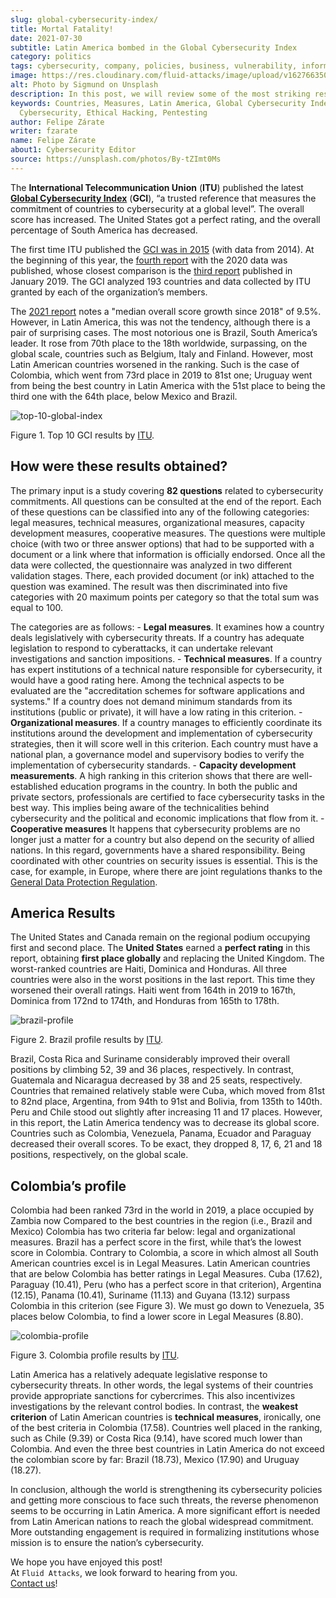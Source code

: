 ```yaml
---
slug: global-cybersecurity-index/
title: Mortal Fatality!
date: 2021-07-30
subtitle: Latin America bombed in the Global Cybersecurity Index
category: politics
tags: cybersecurity, company, policies, business, vulnerability, information
image: https://res.cloudinary.com/fluid-attacks/image/upload/v1627663508/blog/global-cybersecurity-index/cover-global-cybersecurity-index_bwb3ld.webp
alt: Photo by Sigmund on Unsplash
description: In this post, we will review some of the most striking results of the Global Cybersecurity Index. And we will see, particularly, where Latin America failed.
keywords: Countries, Measures, Latin America, Global Cybersecurity Index,
  Cybersecurity, Ethical Hacking, Pentesting
author: Felipe Zárate
writer: fzarate
name: Felipe Zárate
about1: Cybersecurity Editor
source: https://unsplash.com/photos/By-tZImt0Ms
---
```


The **International Telecommunication Union** (**ITU**) published the
latest [**Global Cybersecurity
Index**](https://www.itu.int/en/ITU-D/Cybersecurity/Pages/global-cybersecurity-index.aspx)
(**GCI**), “a trusted reference that measures the commitment of
countries to cybersecurity at a global level”. The overall score has
increased. The United States got a perfect rating, and the overall
percentage of South America has decreased.

The first time ITU published the [GCI was
in 2015](https://www.itu.int/pub/D-STR-SECU-2015) (with data from 2014).
At the beginning of this year, the [fourth
report](https://www.itu.int/epublications/publication/global-cybersecurity-index-2020/en/)
with the 2020 data was published, whose closest comparison is the [third
report](https://www.itu.int/dms_pub/itu-d/opb/str/D-STR-GCI.01-2018-PDF-E.pdf)
published in January 2019. The GCI analyzed 193 countries and data
collected by ITU granted by each of the organization’s members.

The [2021
report](https://www.itu.int/epublications/publication/global-cybersecurity-index-2020/en/)
notes a "median overall score growth since 2018" of 9.5%. However, in
Latin America, this was not the tendency, although there is a pair of
surprising cases. The most notorious one is Brazil, South America’s
leader. It rose from 70th place to the 18th worldwide, surpassing, on
the global scale, countries such as Belgium, Italy and Finland. However,
most Latin American countries worsened in the ranking. Such is the case
of Colombia, which went from 73rd place in 2019 to 81st one; Uruguay
went from being the best country in Latin America with the 51st place to
being the third one with the 64th place, below Mexico and Brazil.

<div class="imgblock">

![top-10-global-index](https://res.cloudinary.com/fluid-attacks/image/upload/v1627663502/blog/global-cybersecurity-index/top-10-global-ranking_c33eaf.webp)

<div class="title">

Figure 1. Top 10 GCI results by [ITU](https://www.itu.int/epublications/publication/global-cybersecurity-index-2020/en/).

</div>

</div>

## How were these results obtained?

The primary input is a study covering **82 questions** related to
cybersecurity commitments. All questions can be consulted at the end of
the report. Each of these questions can be classified into any of the
following categories: legal measures, technical measures, organizational
measures, capacity development measures, cooperative measures. The
questions were multiple choice (with two or three answer options) that
had to be supported with a document or a link where that information is
officially endorsed. Once all the data were collected, the questionnaire
was analyzed in two different validation stages. There, each provided
document (or ink) attached to the question was examined. The result was
then discriminated into five categories with 20 maximum points per
category so that the total sum was equal to 100.

The categories are as follows: - **Legal measures**. It examines how a
country deals legislatively with cybersecurity threats. If a country has
adequate legislation to respond to cyberattacks, it can undertake
relevant investigations and sanction impositions. - **Technical
measures**. If a country has expert institutions of a technical nature
responsible for cybersecurity, it would have a good rating here. Among
the technical aspects to be evaluated are the "accreditation schemes for
software applications and systems." If a country does not demand minimum
standards from its institutions (public or private), it will have a low
rating in this criterion. - **Organizational measures**. If a country
manages to efficiently coordinate its institutions around the
development and implementation of cybersecurity strategies, then it will
score well in this criterion. Each country must have a national plan, a
governance model and supervisory bodies to verify the implementation of
cybersecurity standards. - **Capacity development measurements**. A high
ranking in this criterion shows that there are well-established
education programs in the country. In both the public and private
sectors, professionals are certified to face cybersecurity tasks in the
best way. This implies being aware of the technicalities behind
cybersecurity and the political and economic implications that flow from
it. - **Cooperative measures** It happens that cybersecurity problems
are no longer just a matter for a country but also depend on the
security of allied nations. In this regard, governments have a shared
responsibility. Being coordinated with other countries on security
issues is essential. This is the case, for example, in Europe, where
there are joint regulations thanks to the [General Data Protection
Regulation](../gdpr-compliance/).

## America Results

The United States and Canada remain on the regional podium occupying
first and second place. The **United States** earned a **perfect
rating** in this report, obtaining **first place globally** and
replacing the United Kingdom. The worst-ranked countries are Haiti,
Dominica and Honduras. All three countries were also in the worst
positions in the last report. This time they worsened their overall
ratings. Haiti went from 164th in 2019 to 167th, Dominica from 172nd to
174th, and Honduras from 165th to 178th.

<div class="imgblock">

![brazil-profile](https://res.cloudinary.com/fluid-attacks/image/upload/v1627663578/blog/global-cybersecurity-index/brazil_l36yrn.webp)

<div class="title">

Figure 2. Brazil profile results by [ITU](https://www.itu.int/epublications/publication/global-cybersecurity-index-2020/en/).

</div>

</div>

Brazil, Costa Rica and Suriname considerably improved their overall
positions by climbing 52, 39 and 36 places, respectively. In contrast,
Guatemala and Nicaragua decreased by 38 and 25 seats, respectively.
Countries that remained relatively stable were Cuba, which moved from
81st to 82nd place, Argentina, from 94th to 91st and Bolivia, from 135th
to 140th. Peru and Chile stood out slightly after increasing 11 and 17
places. However, in this report, the Latin America tendency was to
decrease its global score. Countries such as Colombia, Venezuela,
Panama, Ecuador and Paraguay decreased their overall scores. To be
exact, they dropped 8, 17, 6, 21 and 18 positions, respectively, on the
global scale.

## Colombia’s profile

Colombia had been ranked 73rd in the world in 2019, a place occupied by
Zambia now Compared to the best countries in the region (i.e., Brazil
and Mexico) Colombia has two criteria far below: legal and
organizational measures. Brazil has a perfect score in the first, while
that’s the lowest score in Colombia. Contrary to Colombia, a score in
which almost all South American countries excel is in Legal Measures.
Latin American countries that are below Colombia has better ratings in
Legal Measures. Cuba (17.62), Paraguay (10.41), Peru (who has a perfect
score in that criterion), Argentina (12.15), Panama (10.41), Suriname
(11.13) and Guyana (13.12) surpass Colombia in this criterion (see
Figure 3). We must go down to Venezuela, 35 places below Colombia, to
find a lower score in Legal Measures (8.80).

<div class="imgblock">

![colombia-profile](https://res.cloudinary.com/fluid-attacks/image/upload/v1627663577/blog/global-cybersecurity-index/colombia_mdjqh7.webp)

<div class="title">

Figure 3. Colombia profile results by [ITU](https://www.itu.int/epublications/publication/global-cybersecurity-index-2020/en/).

</div>

</div>

Latin America has a relatively adequate legislative response to
cybersecurity threats. In other words, the legal systems of their
countries provide appropriate sanctions for cybercrimes. This also
incentivizes investigations by the relevant control bodies. In contrast,
the **weakest criterion** of Latin American countries is **technical
measures**, ironically, one of the best criteria in Colombia (17.58).
Countries well placed in the ranking, such as Chile (9.39) or Costa Rica
(9.14), have scored much lower than Colombia. And even the three best
countries in Latin America do not exceed the colombian score by far:
Brazil (18.73), Mexico (17.90) and Uruguay (18.27).

In conclusion, although the world is strengthening its cybersecurity
policies and getting more conscious to face such threats, the reverse
phenomenon seems to be occurring in Latin America. A more significant
effort is needed from Latin American nations to reach the global
widespread commitment. More outstanding engagement is required in
formalizing institutions whose mission is to ensure the nation’s
cybersecurity.

We hope you have enjoyed this post!\
At `Fluid Attacks`, we look forward to hearing from you.\
[Contact us](../../contact-us/)!
